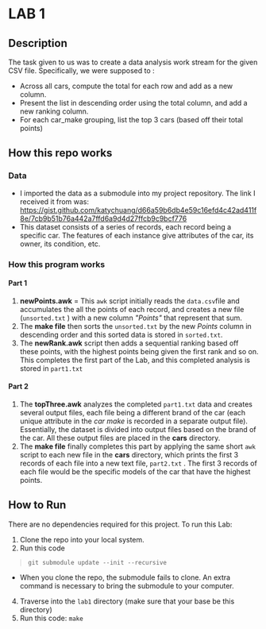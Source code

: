 # LAB 1


## Description
The task given to us was to create a data analysis work stream for the given CSV file. Specifically, we were supposed to :

- Across all cars, compute the total for each row and add as a new column. 
- Present the list in descending order using the total column, and add a new ranking column.
-  For each car_make grouping, list the top 3 cars (based off their total points)


## How this repo works

### Data
- I imported the data as a submodule into my project repository. The link I received it from was: https://gist.github.com/katychuang/d66a59b6db4e59c16efd4c42ad411f8e/7cb9b51b76a442a7ffd6a9d4d27ffcb9c9bcf776
- This dataset consists of a series of records, each record being a specific car. The features of each instance give attributes of the car, its owner, its condition, etc. 

### How this program works

#### Part 1
1. **newPoints.awk** = This `awk` script initially reads the `data.csv`file and accumulates the all the points of each record, and creates a new file (`unsorted.txt` ) with a new column *"Points"* that represent that sum.
2.  The **make file** then sorts the `unsorted.txt` by the new *Points* column in descending order and this sorted data is stored in `sorted.txt`.
3. The **newRank.awk** script then adds a sequential ranking based off these points, with the highest points being given the first rank and so on. This completes the first part of the Lab, and this completed analysis is stored in `part1.txt`

#### Part 2
1. The **topThree.awk** analyzes the completed `part1.txt` data and creates several output files, each file being a different brand of the car (each unique attribute in the *car make* is recorded in a separate output file). Essentially, the dataset is divided into output files based on the brand of the car. All these output files are placed in the **cars** directory. 
2. The **make file**  finally completes this part by applying the same short `awk` script to each new file in the **cars** directory, which prints the first 3 records of each file into a new text file, `part2.txt` . The first 3 records of each file would be the specific models of the car that have the highest points.

## How to Run

There are no dependencies required for this project. To run this Lab:

1. Clone the repo into your local system. 
2. Run this code 
> `git submodule update --init --recursive`
- When you clone the repo, the submodule fails to clone. An extra command is necessary to bring the submodule to your computer.
4. Traverse into the  `lab1` directory (make sure that your base be this directory)
5. Run this code: `make` 


